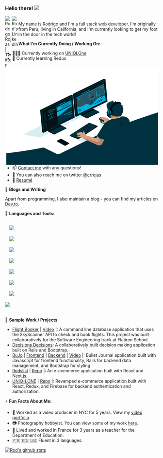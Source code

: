 <!-- create a banner that pops and place here -->
### Hello there! <img src="https://raw.githubusercontent.com/MartinHeinz/MartinHeinz/master/wave.gif" width="30px">
<a href="https://twitter.com/crrojas">
  <img align="left" alt="Rodrigo Rojas | Twitter" width="22px" src="https://raw.githubusercontent.com/peterthehan/peterthehan/master/assets/twitter.svg" />
</a>
<a href="https://www.linkedin.com/in/carlo-rodrigo-rojas">
  <img align="left" alt="Rod's LinkedIn" width="22px" src="https://raw.githubusercontent.com/peterthehan/peterthehan/master/assets/linkedin.svg" />
</a>
<br />
My name is Rodrigo and I'm a full stack web developer. I'm originally from Peru, living in California, and I'm currently looking to get my foot in the door in the tech world!
<br />
<img src="https://github.com/crrojas88/crrojas88/blob/main/code.gif" alt="gif" align="right" width="500" height="320" />

**What I'm Currently Doing / Working On:**
- 👨🏽‍💻 Currently working on [UNIQLOne](https://github.com/crrojas88/rod-clothing)
- 🌱 Currently learning Redux
- 📫 [Contact me](https://carlorodrigorojas.com/) with any questions!
- 💬 You can also reach me on twitter [@crrojas](https://twitter.com/crrojas)
- 📝 [Resumé](https://drive.google.com/file/d/1CBQMS6eEJY3wGqclOmJMwq1Nw_yE7eoG/view?usp=sharing)

📝 **Blogs and Writing**

Apart from programming, I also maintain a blog - you can find my articles on [Dev.to](https://dev.to/crrojas88).

🔧 **Languages and Tools:**

<code>
  <img src="https://img.shields.io/badge/javascript%20-%23323330.svg?&style=for-the-badge&logo=javascript&logoColor=%23F7DF1E"/>
</code>

<code>
  <img src="https://img.shields.io/badge/ruby-%23CC342D.svg?&style=for-the-badge&logo=ruby&logoColor=white"/>
</code>

<code>
  <img src="https://img.shields.io/badge/react%20-%2320232a.svg?&style=for-the-badge&logo=react&logoColor=%2361DAFB"/>
</code>

<code>
  <img src="https://img.shields.io/badge/redux%20-%23593d88.svg?&style=for-the-badge&logo=redux&logoColor=white"/>
</code>

<code>
  <img src="https://img.shields.io/badge/mysql-%2300f.svg?&style=for-the-badge&logo=mysql&logoColor=white"/>
</code>

<code>
  <img src="https://img.shields.io/badge/rails%20-%23CC0000.svg?&style=for-the-badge&logo=ruby-on-rails&logoColor=white"/>
</code>

<code>
  <img src="https://img.shields.io/badge/git%20-%23F05033.svg?&style=for-the-badge&logo=git&logoColor=white"/>
</code>

<code>
<img src="https://img.shields.io/badge/markdown-%23000000.svg?&style=for-the-badge&logo=markdown&logoColor=white"/>
</code>
<br/>

👾 **Sample Work / Projects**
<!-- placeholder text and images here for projects and highlighted work. Screen Shot of app with link to code. -->
- [Flight Booker](https://github.com/marisayou/flight-booker) | [Video](https://www.youtube.com/watch?v=gBlhx1FjNTM&feature=youtu.be&ab_channel=CarloRodrigoRojas) |: A command line database application that uses the SkyScanner API to check and book flights. This project was built collaboratively for the Software Engineering track at Flatiron School.
- [Decisions Decisions](https://github.com/Michael-Lee-1994/DecisionsDecisions_ProjectTwo): A collaboratively built decision making application built on Rails and Bootstrap.
- [BuJo](https://github.com/crrojas88/bujo-frontend) | [Frontend](https://github.com/crrojas88/bujo-frontend) | [Backend](https://github.com/crrojas88/bujo-backend) | [Video](https://youtu.be/8iVFDpYdMHg) |: Bullet Journal application built with Javascript for frontend functionality, Rails for backend data management, and Bootstrap for styling.
- [Rodslist](https://rodslist.netlify.app/) | [Repo](https://github.com/crrojas88/e-shop/tree/master) |: An e-commerce application built with React and Next.js.
- [UNIQ-LONE](https://github.com/crrojas88/rod-clothing) | [Repo](https://github.com/crrojas88/rod-clothing) |: Revamped e-commerce application built with React, Redux, and Firebase for backend authentication and authorization.

⚡ **Fun Facts About Me:**
- :movie_camera: Worked as a video producer in NYC for 5 years. View my [video portfolio](https://www.youtube.com/playlist?list=PLnKPCHIgzv3ixN2C-QxCrlNosWelrz91L).
- :camera: Photography hobbyist. You can view some of my work [here](https://www.instagram.com/crrojas).
- :book: Lived and worked in France for 3 years as a teacher for the Department of Education.
- :fr: :es: :us: Fluent in 3 languages.

[![Rod's github stats](https://github-readme-stats.vercel.app/api?username=crrojas88&show_icons=true&theme=radical)](https://github.com/anuraghazra/github-readme-stats)


<!-- ![Rodrigo's github stats](https://github-readme-stats.vercel.app/api?username=crrojas88&show_icons=true&theme=radical) -->

<!--
**crrojas88/crrojas88** is a ✨ _special_ ✨ repository because its `README.md` (this file) appears on your GitHub profile.

Here are some ideas to get you started:

- 🔭 I’m currently working on ...
- 🌱 I’m currently learning ...
- 👯 I’m looking to collaborate on ...
- 🤔 I’m looking for help with ...
- 💬 Ask me about ...
- 📫 How to reach me: ...
- 😄 Pronouns: ...
- ⚡ Fun fact: ...
-->
